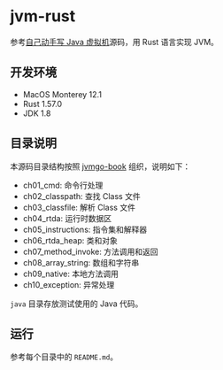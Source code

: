 # jvm-rust

参考[自己动手写 Java 虚拟机](https://github.com/zxh0/jvmgo-book)源码，用 Rust 语言实现 JVM。

## 开发环境

* MacOS Monterey 12.1
* Rust 1.57.0
* JDK 1.8

## 目录说明

本源码目录结构按照 [jvmgo-book](https://github.com/zxh0/jvmgo-book) 组织，说明如下：

* ch01_cmd: 命令行处理
* ch02_classpath: 查找 Class 文件
* ch03_classfile: 解析 Class 文件
* ch04_rtda: 运行时数据区
* ch05_instructions: 指令集和解释器
* ch06_rtda_heap: 类和对象
* ch07_method_invoke: 方法调用和返回
* ch08_array_string: 数组和字符串
* ch09_native: 本地方法调用
* ch10_exception: 异常处理

`java` 目录存放测试使用的 Java 代码。

## 运行

参考每个目录中的 `README.md`。

